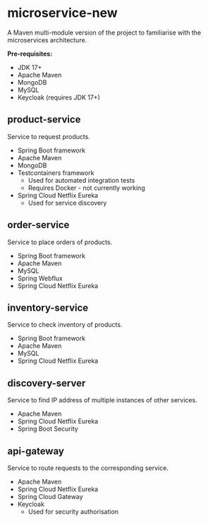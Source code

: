 
# microservice-new
A Maven multi-module version of the project to familiarise with the microservices architecture.

**Pre-requisites:**
- JDK 17+
- Apache Maven
- MongoDB
- MySQL
- Keycloak (requires JDK 17+)


## product-service
Service to request products.

- Spring Boot framework
- Apache Maven
- MongoDB
- Testcontainers framework
  - Used for automated integration tests
  - Requires Docker - not currently working
- Spring Cloud Netflix Eureka
  - Used for service discovery

## order-service
Service to place orders of products.

- Spring Boot framework
- Apache Maven
- MySQL
- Spring Webflux
- Spring Cloud Netflix Eureka


## inventory-service
Service to check inventory of products.

- Spring Boot framework
- Apache Maven
- MySQL
- Spring Cloud Netflix Eureka


## discovery-server
Service to find IP address of multiple instances of other services.

- Apache Maven
- Spring Cloud Netflix Eureka
- Spring Boot Security


## api-gateway
Service to route requests to the corresponding service.

- Apache Maven
- Spring Cloud Netflix Eureka
- Spring Cloud Gateway
- Keycloak 
  - Used for security authorisation